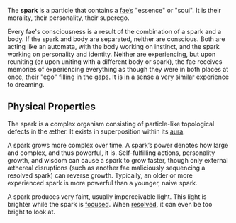 The **spark** is a particle that contains a [fae’s](Fae.md) "essence" or "soul". It is their morality, their personality, their superego.

Every fae's consciousness is a result of the combination of a spark and a body. If the spark and body are separated, neither are conscious. Both are acting like an automata, with the body working on instinct, and the spark working on personality and identity. Neither are experiencing, but upon reuniting (or upon uniting with a different body or spark), the fae receives memories of experiencing everything as though they were in both places at once, their "ego" filling in the gaps. It is in a sense a very similar experience to dreaming.

## Physical Properties
The spark is a complex organism consisting of particle-like topological defects in the æther. It exists in superposition within its [aura](Aura.md).

A spark grows more complex over time. A spark’s power denotes how large and complex, and thus powerful, it is. Self-fulfilling actions, personality growth, and wisdom can cause a spark to grow faster, though only external æthereal disruptions (such as another fae maliciously sequencing a resolved spark) can reverse growth. Typically, an older or more experienced spark is more powerful than a younger, naive spark.

A spark produces very faint, usually imperceivable light. This light is brighter while the spark is [focused](Focusing.md). When [resolved](Resolving.md), it can even be too bright to look at.